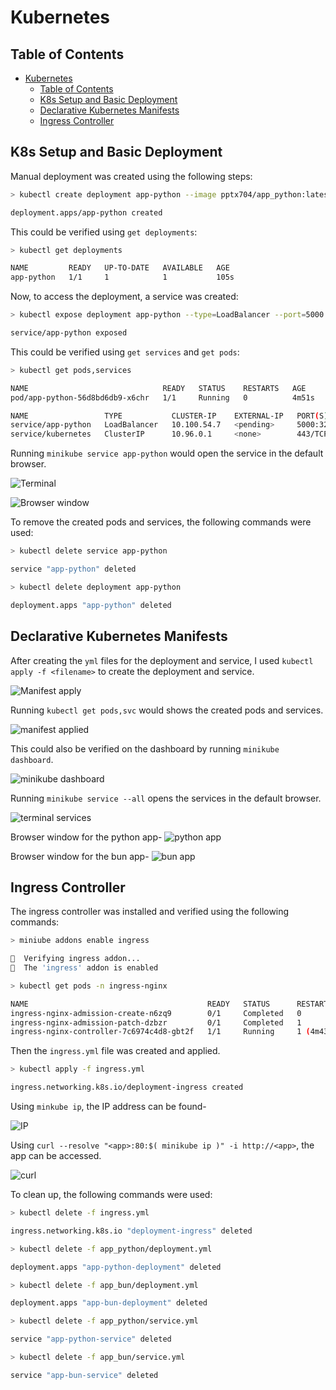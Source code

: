# Kubernetes

## Table of Contents

- [Kubernetes](#kubernetes)
  - [Table of Contents](#table-of-contents)
  - [K8s Setup and Basic Deployment](#k8s-setup-and-basic-deployment)
  - [Declarative Kubernetes Manifests](#declarative-kubernetes-manifests)
  - [Ingress Controller](#ingress-controller)

## K8s Setup and Basic Deployment

Manual deployment was created using the following steps:

```bash
> kubectl create deployment app-python --image pptx704/app_python:latest

deployment.apps/app-python created
```

This could be verified using `get deployments`:

```bash
> kubectl get deployments

NAME         READY   UP-TO-DATE   AVAILABLE   AGE
app-python   1/1     1            1           105s
```

Now, to access the deployment, a service was created:

```bash
> kubectl expose deployment app-python --type=LoadBalancer --port=5000 --target-port=5000

service/app-python exposed
```

This could be verified using `get services` and `get pods`:

```bash
> kubectl get pods,services

NAME                              READY   STATUS    RESTARTS   AGE
pod/app-python-56d8bd6db9-x6chr   1/1     Running   0          4m51s

NAME                 TYPE           CLUSTER-IP    EXTERNAL-IP   PORT(S)          AGE
service/app-python   LoadBalancer   10.100.54.7   <pending>     5000:32665/TCP   74s
service/kubernetes   ClusterIP      10.96.0.1     <none>        443/TCP          32m
```

Running `minikube service app-python` would open the service in the default browser.

![Terminal](https://i.postimg.cc/GtDyT5Yn/image.png)

![Browser window](https://i.postimg.cc/Vv0NH0Lq/image.png)

To remove the created pods and services, the following commands were used:

```bash
> kubectl delete service app-python

service "app-python" deleted

> kubectl delete deployment app-python

deployment.apps "app-python" deleted
```

## Declarative Kubernetes Manifests

After creating the `yml` files for the deployment and service, I used `kubectl apply -f <filename>` to create the deployment and service.

![Manifest apply](https://i.postimg.cc/Y9vvWsgq/image.png)

Running `kubectl get pods,svc` would shows the created pods and services.

![manifest applied](https://i.postimg.cc/PqgjS39q/image.png)

This could also be verified on the dashboard by running `minikube dashboard`.

![minikube dashboard](https://i.postimg.cc/brGBDkq2/image.png)

Running `minikube service --all` opens the services in the default browser.

![terminal services](https://i.postimg.cc/zB7xy3C1/image.png)

Browser window for the python app-
![python app](https://i.postimg.cc/4NVBc8b5/image.png)

Browser window for the bun app-
![bun app](https://i.postimg.cc/tgt5c7mV/image.png)

## Ingress Controller

The ingress controller was installed and verified using the following commands:

```bash
> miniube addons enable ingress

🔎  Verifying ingress addon...
🌟  The 'ingress' addon is enabled

> kubectl get pods -n ingress-nginx

NAME                                        READY   STATUS      RESTARTS        AGE
ingress-nginx-admission-create-n6zq9        0/1     Completed   0               8m44s
ingress-nginx-admission-patch-dzbzr         0/1     Completed   1               8m44s
ingress-nginx-controller-7c6974c4d8-gbt2f   1/1     Running     1 (4m43s ago)   8m44s
```

Then the `ingress.yml` file was created and applied.

```bash
> kubectl apply -f ingress.yml

ingress.networking.k8s.io/deployment-ingress created
```

Using `minkube ip`, the IP address can be found-

![IP](https://i.postimg.cc/4NDGXNX3/image.png)

Using `curl --resolve "<app>:80:$( minikube ip )" -i http://<app>`, the app can be accessed.

![curl](https://i.postimg.cc/9fKXwthG/image.png)

To clean up, the following commands were used:

```bash
> kubectl delete -f ingress.yml

ingress.networking.k8s.io "deployment-ingress" deleted

> kubectl delete -f app_python/deployment.yml

deployment.apps "app-python-deployment" deleted

> kubectl delete -f app_bun/deployment.yml

deployment.apps "app-bun-deployment" deleted

> kubectl delete -f app_python/service.yml

service "app-python-service" deleted

> kubectl delete -f app_bun/service.yml

service "app-bun-service" deleted
```
